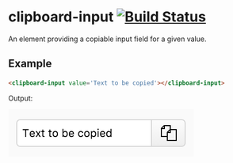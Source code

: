 # clipboard-input [![Build Status](https://travis-ci.org/jshcrowthe/clipboard-input.svg?branch=master)](https://travis-ci.org/jshcrowthe/clipboard-input)

An element providing a copiable input field for a given value.

## Example

```html
<clipboard-input value='Text to be copied'></clipboard-input>
```

Output:

![Rendered Example](img/example.png)
